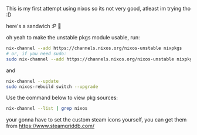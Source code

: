 This is my first attempt using nixos so its not very good,
atleast im trying tho :D

here's a sandwich :P 🥪

oh yeah to make the unstable pkgs module usable, run:

```sh
nix-channel --add https://channels.nixos.org/nixos-unstable nixpkgs
# or, if you need sudo:
sudo nix-channel --add https://channels.nixos.org/nixos-unstable nixpkgs
```

and

```sh
nix-channel --update
sudo nixos-rebuild switch --upgrade
```

Use the command below to view pkg sources:

```sh
nix-channel --list | grep nixos
```
your gonna have to set the custom steam icons yourself, you can get them from https://www.steamgriddb.com/
